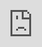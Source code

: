<div id="BLOG_META_DATA" tags="BETA" heading="PaLM: Scaling Language Modeling with Pathways" excerpt="Large language models have been shown to achieve remarkable performance across a variety of natural
language tasks using few-shot learning, which drastically reduces the number of task-specific training
examples needed to adapt the model to a particular application" cover-image="https://docs.kabeercloud.tk/c/synced/627caf9abbbbd---Screen%20Shot%202022-05-12%20at%2011.55.12%20AM.png" type="fullscreenembed" style="visibility:hidden"></div>

<iframe src="https://docs.kabeercloud.tk/static/research-kabeersnetwork/pdf-renderer/pdfjs-2.13.216-dist/web/viewer.html?file=https://docs.kabeercloud.tk/static/research-kabeersnetwork/embedded-page/pdf/palm--2204.02311.pdf" frameborder="0" style="overflow:hidden;overflow-x:hidden;overflow-y:hidden;height:100%;width:100%;position:absolute;top:0%;left:0px;right:0px;bottom:0px" height="100%" width="100%"></iframe>
